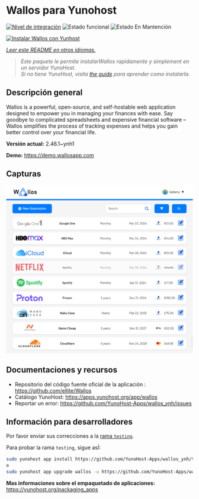 <!--
Este archivo README esta generado automaticamente<https://github.com/YunoHost/apps/tree/master/tools/readme_generator>
No se debe editar a mano.
-->

# Wallos para Yunohost

[![Nivel de integración](https://apps.yunohost.org/badge/integration/wallos)](https://ci-apps.yunohost.org/ci/apps/wallos/)
![Estado funcional](https://apps.yunohost.org/badge/state/wallos)
![Estado En Mantención](https://apps.yunohost.org/badge/maintained/wallos)

[![Instalar Wallos con Yunhost](https://install-app.yunohost.org/install-with-yunohost.svg)](https://install-app.yunohost.org/?app=wallos)

*[Leer este README en otros idiomas.](./ALL_README.md)*

> *Este paquete le permite instalarWallos rapidamente y simplement en un servidor YunoHost.*  
> *Si no tiene YunoHost, visita [the guide](https://yunohost.org/install) para aprender como instalarla.*

## Descripción general

Wallos is a powerful, open-source, and self-hostable web application designed to empower you in managing your finances with ease. Say goodbye to complicated spreadsheets and expensive financial software – Wallos simplifies the process of tracking expenses and helps you gain better control over your financial life.


**Versión actual:** 2.46.1~ynh1

**Demo:** <https://demo.wallosapp.com>

## Capturas

![Captura de Wallos](./doc/screenshots/screenshot.png)

## Documentaciones y recursos

- Repositorio del código fuente oficial de la aplicación : <https://github.com/ellite/Wallos>
- Catálogo YunoHost: <https://apps.yunohost.org/app/wallos>
- Reportar un error: <https://github.com/YunoHost-Apps/wallos_ynh/issues>

## Información para desarrolladores

Por favor enviar sus correcciones a la [rama `testing`](https://github.com/YunoHost-Apps/wallos_ynh/tree/testing).

Para probar la rama `testing`, sigue asÍ:

```bash
sudo yunohost app install https://github.com/YunoHost-Apps/wallos_ynh/tree/testing --debug
o
sudo yunohost app upgrade wallos -u https://github.com/YunoHost-Apps/wallos_ynh/tree/testing --debug
```

**Mas informaciones sobre el empaquetado de aplicaciones:** <https://yunohost.org/packaging_apps>
